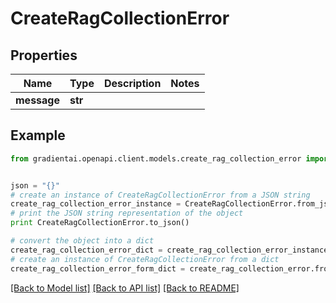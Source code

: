 # CreateRagCollectionError


## Properties
Name | Type | Description | Notes
------------ | ------------- | ------------- | -------------
**message** | **str** |  | 

## Example

```python
from gradientai.openapi.client.models.create_rag_collection_error import CreateRagCollectionError


json = "{}"
# create an instance of CreateRagCollectionError from a JSON string
create_rag_collection_error_instance = CreateRagCollectionError.from_json(json)
# print the JSON string representation of the object
print CreateRagCollectionError.to_json()

# convert the object into a dict
create_rag_collection_error_dict = create_rag_collection_error_instance.to_dict()
# create an instance of CreateRagCollectionError from a dict
create_rag_collection_error_form_dict = create_rag_collection_error.from_dict(create_rag_collection_error_dict)
```
[[Back to Model list]](../README.md#documentation-for-models) [[Back to API list]](../README.md#documentation-for-api-endpoints) [[Back to README]](../README.md)


